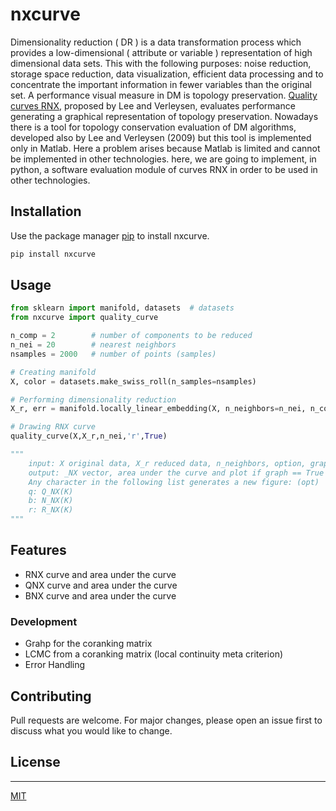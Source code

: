 # nxcurve

Dimensionality reduction ( DR ) is a data transformation process which provides a low-dimensional ( attribute or variable ) representation of high dimensional data sets. This with the following purposes: noise reduction, storage space reduction, data visualization, efficient data processing and to concentrate the important information in fewer variables than the original set. A performance visual measure in DM is topology preservation. [Quality curves RNX], proposed by Lee and Verleysen, evaluates performance generating a graphical representation of topology preservation.  Nowadays there is a tool for topology conservation evaluation of DM algorithms, developed also by Lee and Verleysen (2009) but this tool is implemented only in Matlab. Here a problem arises because Matlab is limited and cannot be implemented in other technologies. here, we are going to implement, in python, a software evaluation module of curves RNX in order to be used in other technologies.

## Installation

Use the package manager [pip] to install nxcurve.

```bash
pip install nxcurve
```

## Usage

```python
from sklearn import manifold, datasets  # datasets
from nxcurve import quality_curve

n_comp = 2        # number of components to be reduced
n_nei = 20        # nearest neighbors
nsamples = 2000   # number of points (samples)

# Creating manifold 
X, color = datasets.make_swiss_roll(n_samples=nsamples)

# Performing dimensionality reduction
X_r, err = manifold.locally_linear_embedding(X, n_neighbors=n_nei, n_components=n_comp)

# Drawing RNX curve
quality_curve(X,X_r,n_nei,'r',True)

"""
    input: X original data, X_r reduced data, n_neighbors, option, graph
    output: _NX vector, area under the curve and plot if graph == True
    Any character in the following list generates a new figure: (opt)
    q: Q_NX(K)
    b: N_NX(K)
    r: R_NX(K)
"""

```

## Features
  - RNX curve and area under the curve
  - QNX curve and area under the curve
  - BNX curve and area under the curve

### Development
- Grahp for the coranking matrix
- LCMC from a coranking matrix (local continuity meta criterion)
- Error Handling

## Contributing
Pull requests are welcome. For major changes, please open an issue first to discuss what you would like to change.

## License
----

[MIT](https://choosealicense.com/licenses/mit/)

[Quality curves RNX]: <https://www.sciencedirect.com/science/article/abs/pii/S0925231213001471?via%3Dihub>
[pip]: <https://pypi.org/project/nxcurve/>
